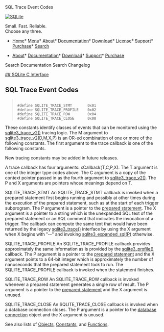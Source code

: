 




SQL Trace Event Codes




[![SQLite](../images/sqlite370_banner.gif)](../index.html)


Small. Fast. Reliable.  
Choose any three.


* [Home](../index.html)* [Menu](javascript:void(0))* [About](../about.html)* [Documentation](../docs.html)* [Download](../download.html)* [License](../copyright.html)* [Support](../support.html)* [Purchase](../prosupport.html)* [Search](javascript:void(0))




* [About](../about.html)* [Documentation](../docs.html)* [Download](../download.html)* [Support](../support.html)* [Purchase](../prosupport.html)






Search Documentation
Search Changelog









[## SQLite C Interface](../c3ref/intro.html)
## SQL Trace Event Codes




> ```
> 
> #define SQLITE_TRACE_STMT       0x01
> #define SQLITE_TRACE_PROFILE    0x02
> #define SQLITE_TRACE_ROW        0x04
> #define SQLITE_TRACE_CLOSE      0x08
> 
> ```



These constants identify classes of events that can be monitored
using the [sqlite3\_trace\_v2()](../c3ref/trace_v2.html) tracing logic. The M argument
to [sqlite3\_trace\_v2(D,M,X,P)](../c3ref/trace_v2.html) is an OR\-ed combination of one or more of
the following constants. The first argument to the trace callback
is one of the following constants.


New tracing constants may be added in future releases.


A trace callback has four arguments: xCallback(T,C,P,X).
The T argument is one of the integer type codes above.
The C argument is a copy of the context pointer passed in as the
fourth argument to [sqlite3\_trace\_v2()](../c3ref/trace_v2.html).
The P and X arguments are pointers whose meanings depend on T.




SQLITE\_TRACE\_STMT
An SQLITE\_TRACE\_STMT callback is invoked when a prepared statement
first begins running and possibly at other times during the
execution of the prepared statement, such as at the start of each
trigger subprogram. The P argument is a pointer to the
[prepared statement](../c3ref/stmt.html). The X argument is a pointer to a string which
is the unexpanded SQL text of the prepared statement or an SQL comment
that indicates the invocation of a trigger. The callback can compute
the same text that would have been returned by the legacy [sqlite3\_trace()](../c3ref/profile.html)
interface by using the X argument when X begins with "\-\-" and invoking
[sqlite3\_expanded\_sql(P)](../c3ref/expanded_sql.html) otherwise.



SQLITE\_TRACE\_PROFILE
An SQLITE\_TRACE\_PROFILE callback provides approximately the same
information as is provided by the [sqlite3\_profile()](../c3ref/profile.html) callback.
The P argument is a pointer to the [prepared statement](../c3ref/stmt.html) and the
X argument points to a 64\-bit integer which is approximately
the number of nanoseconds that the prepared statement took to run.
The SQLITE\_TRACE\_PROFILE callback is invoked when the statement finishes.



SQLITE\_TRACE\_ROW
An SQLITE\_TRACE\_ROW callback is invoked whenever a prepared
statement generates a single row of result.
The P argument is a pointer to the [prepared statement](../c3ref/stmt.html) and the
X argument is unused.



SQLITE\_TRACE\_CLOSE
An SQLITE\_TRACE\_CLOSE callback is invoked when a database
connection closes.
The P argument is a pointer to the [database connection](../c3ref/sqlite3.html) object
and the X argument is unused.



See also lists of
 [Objects](../c3ref/objlist.html),
 [Constants](../c3ref/constlist.html), and
 [Functions](../c3ref/funclist.html).


